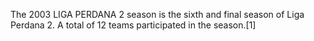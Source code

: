 The 2003 LIGA PERDANA 2 season is the sixth and final season of Liga Perdana 2. A total of 12 teams participated in the season.[1]

